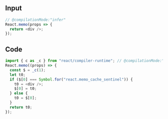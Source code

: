 
## Input

```javascript
// @compilationMode:"infer"
React.memo(props => {
  return <div />;
});

```

## Code

```javascript
import { c as _c } from "react/compiler-runtime"; // @compilationMode:"infer"
React.memo((props) => {
  const $ = _c(1);
  let t0;
  if ($[0] === Symbol.for("react.memo_cache_sentinel")) {
    t0 = <div />;
    $[0] = t0;
  } else {
    t0 = $[0];
  }
  return t0;
});

```
      